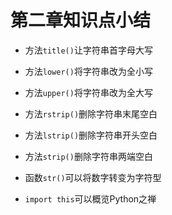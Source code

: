 # 第二章知识点小结

- 方法`title()`让字符串首字母大写
- 方法`lower()`将字符串改为全小写
- 方法`upper()`将字符串改为全大写

- 方法`rstrip()`删除字符串末尾空白
- 方法`lstrip()`删除字符串开头空白
- 方法`strip()`删除字符串两端空白

- 函数`str()`可以将数字转变为字符型

- `import this`可以概览Python之禅

